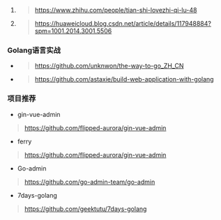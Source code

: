 


1. > https://www.zhihu.com/people/tian-shi-lovezhi-qi-lu-48
2. > https://huaweicloud.blog.csdn.net/article/details/117948884?spm=1001.2014.3001.5506

### Golang语言实战

- > https://github.com/unknwon/the-way-to-go_ZH_CN
- > https://github.com/astaxie/build-web-application-with-golang

### 项目推荐
- gin-vue-admin
> https://github.com/flipped-aurora/gin-vue-admin

- ferry
> https://github.com/flipped-aurora/gin-vue-admin

- Go-admin
> https://github.com/go-admin-team/go-admin

- 7days-golang
> https://github.com/geektutu/7days-golang
